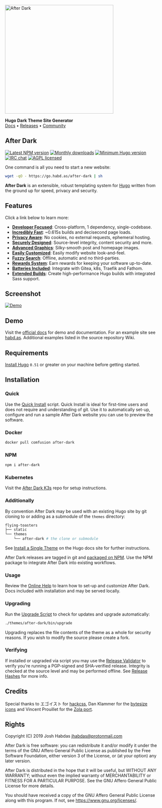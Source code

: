<img
  alt="After Dark"
  src="https://git.habd.as/comfusion/after-dark/raw/branch/master/static/images/logo-dark.png"
  width="358">

**Hugo Dark Theme Site Generator**
<br>[Docs](https://after-dark.habd.as) • [Releases](https://git.habd.as/comfusion/after-dark/releases) • [Community](https://t.me/afterdarkhugo)

## After Dark

[![Latest NPM version](https://img.shields.io/npm/v/after-dark.svg?style=flat-square)](https://www.npmjs.com/package/after-dark)
[![Monthly downloads](https://img.shields.io/npm/dm/after-dark.svg?style=flat-square)](https://www.npmjs.com/package/after-dark)
[![Minimum Hugo version](https://img.shields.io/badge/hugo->%3D%200.51-FF4088.svg?style=flat-square)](https://gohugo.io)
[![IRC chat](https://img.shields.io/badge/irc-%23after--dark-32AFED.svg?style=flat-square&longCache=true)](https://after-dark.habd.as/#chat)
[![AGPL licensed](https://img.shields.io/npm/l/after-dark.svg?style=flat-square&longCache=true)](https://git.habd.as/comfusion/after-dark/src/branch/master/COPYING)

One command is all you need to start a new website:

```sh
wget -qO - https://go.habd.as/after-dark | sh
```

**After Dark** is an extensible, robust templating system for [Hugo](https://gohugo.io) written from the ground up for speed, privacy and security.

## Features

Click a link below to learn more:

- **[Developer Focused](https://after-dark.habd.as/#feature-workflow)**: Cross-platform, 1 dependency, single-codebase.
- **[Incredibly Fast](https://after-dark.habd.as/#feature-speed)**: ~0.615s builds and decisecond page loads.
- **[Privacy Aware](https://after-dark.habd.as/#feature-privacy)**: No cookies, no external requests, ephemeral hosting.
- **[Securely Designed](https://after-dark.habd.as/#feature-security)**: Source-level integrity, content security and more.
- **[Advanced Graphics](https://after-dark.habd.as/#feature-graphics)**: Silky-smooth post and homepage images.
- **[Easily Customized](https://after-dark.habd.as/#feature-customize)**: Easily modify website look-and-feel.
- **[Fuzzy Search](https://after-dark.habd.as/#feature-search)**: Offline, automatic and no third-parties.
- **[Rewards System](https://after-dark.habd.as/#feature-rewards)**: Earn rewards for keeping your software up-to-date.
- **[Batteries Included](https://after-dark.habd.as/#feature-extras)**: Integrate with Gitea, k8s, Traefik and Fathom.
- **[Extended Builds](https://after-dark.habd.as/#feature-builds)**: Create high-performance Hugo builds with integrated Sass support.

## Screenshot

[![Demo](https://after-dark.habd.as/images/screenshots/after-dark-v6.15.0-homepage-fs8.png)](https://after-dark.habd.as)

## Demo

Visit the [official docs](https://after-dark.habd.as) for demo and documentation. For an example site see [habd.as](https://habd.as). Additional examples listed in the source repository Wiki.

## Requirements

[Install Hugo](https://gohugo.io/getting-started/installing) `0.51` or greater on your machine before getting started.

## Installation
### Quick

Use the [Quick Install](https://after-dark.habd.as/feature/quick-install/) script. Quick Install is ideal for first-time users and does not require and understanding of git. Use it to automatically set-up, configure and run a sample After Dark website you can use to preview the software.

### Docker

```sh
docker pull comfusion after-dark
```

### NPM

```sh
npm i after-dark
```

### Kubernetes

Visit the [After Dark K3s](https://after-dark.habd.as/extra/after-dark-k3s) repo for setup instructions.

### Additionally

By convention After Dark may be used with an existing Hugo site by git cloning to or adding as a submodule of the `themes` directory:

```sh
flying-toasters
├── static
└── themes
    └── after-dark # the clone or submodule
```

See [Install a Single Theme](https://gohugo.io/themes/installing-and-using-themes/#install-a-single-theme) on the Hugo docs site for further instructions.

After Dark releases are tagged in git and [packaged on NPM](https://www.npmjs.com/package/after-dark). Use the NPM package to integrate After Dark into existing workflows.

### Usage

Review the [Online Help](https://after-dark.habd.as/feature/online-help/) to learn how to set-up and customize After Dark. Docs included with installation and may be served locally.

### Upgrading

Run the [Upgrade Script](https://after-dark.habd.as/feature/upgrade-script/) to check for updates and upgrade automatically:

```sh
./themes/after-dark/bin/upgrade
```

Upgrading replaces the file contents of the theme as a whole for security reasons. If you wish to modify the source please create a fork.

### Verifying

If installed or upgraded via script you may use the [Release Validator](https://after-dark.habd.as/validate/) to verify you're running a PGP-signed and SHA-verified release. Integrity is checked at the source level and may be performed offline. See [Release Hashes](https://after-dark.habd.as/feature/release-hashes/) for more info.

## Credits

Special thanks to エゴイスト for [hackcss](https://git.habd.as/jhabdas/hack), Dan Klammer for the [bytesize icons](https://git.habd.as/comfusion/bytesize-icons) and Vincent Prouillet for the [Zola port](https://www.getzola.org/themes/after-dark/).

## Rights

Copyright (C) 2019  Josh Habdas <jhabdas@protonmail.com>

After Dark is free software: you can redistribute it and/or modify
it under the terms of the GNU Affero General Public License as published
by the Free Software Foundation, either version 3 of the License, or
(at your option) any later version.

After Dark is distributed in the hope that it will be useful,
but WITHOUT ANY WARRANTY; without even the implied warranty of
MERCHANTABILITY or FITNESS FOR A PARTICULAR PURPOSE.  See the
GNU Affero General Public License for more details.

You should have received a copy of the GNU Affero General Public License
along with this program.  If not, see <https://www.gnu.org/licenses/>.
